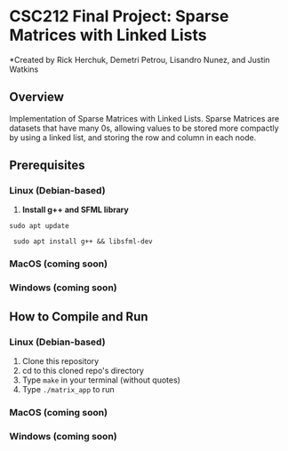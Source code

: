 # CSC212 Final Project: Sparse Matrices with Linked Lists
*Created by Rick Herchuk, Demetri Petrou, Lisandro Nunez, and Justin Watkins

## Overview
Implementation of Sparse Matrices with Linked Lists. Sparse Matrices are datasets that have many 0s, allowing values to be stored more compactly by using a linked list, and storing the row and column in each node.

## Prerequisites

### Linux (Debian-based)

1. **Install g++ and SFML library**

` sudo apt update `

` sudo apt install g++ && libsfml-dev`

### MacOS (coming soon)

### Windows (coming soon)

## How to Compile and Run

### Linux (Debian-based)
1. Clone this repository
2. cd to this cloned repo's directory
3. Type `make` in your terminal (without quotes)
4. Type `./matrix_app` to run

### MacOS (coming soon)

### Windows (coming soon)
